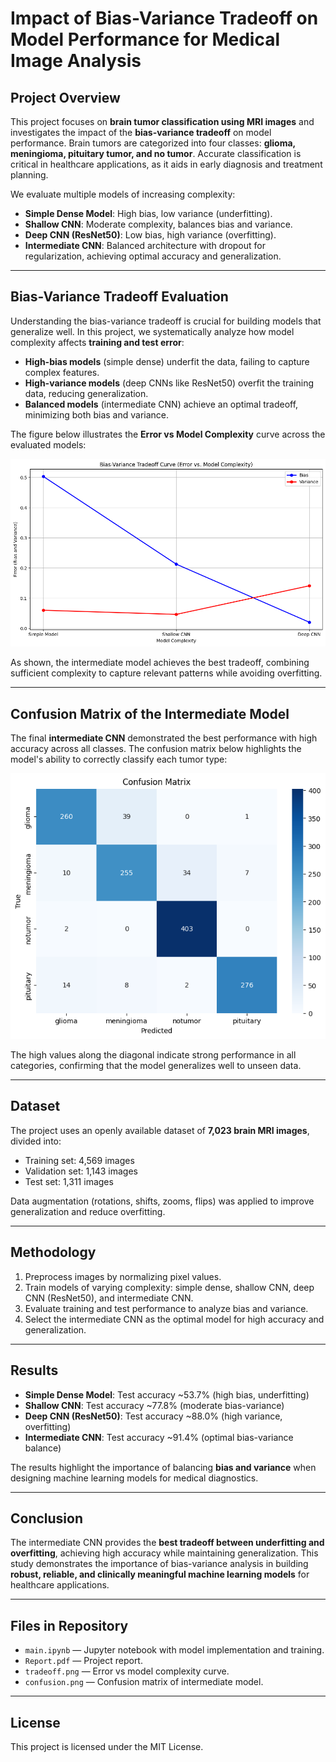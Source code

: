 # Impact of Bias-Variance Tradeoff on Model Performance for Medical Image Analysis

## Project Overview
This project focuses on **brain tumor classification using MRI images** and investigates the impact of the **bias-variance tradeoff** on model performance. Brain tumors are categorized into four classes: **glioma, meningioma, pituitary tumor, and no tumor**. Accurate classification is critical in healthcare applications, as it aids in early diagnosis and treatment planning.

We evaluate multiple models of increasing complexity:
- **Simple Dense Model**: High bias, low variance (underfitting).  
- **Shallow CNN**: Moderate complexity, balances bias and variance.  
- **Deep CNN (ResNet50)**: Low bias, high variance (overfitting).  
- **Intermediate CNN**: Balanced architecture with dropout for regularization, achieving optimal accuracy and generalization.  

---

## Bias-Variance Tradeoff Evaluation
Understanding the bias-variance tradeoff is crucial for building models that generalize well. In this project, we systematically analyze how model complexity affects **training and test error**:

- **High-bias models** (simple dense) underfit the data, failing to capture complex features.  
- **High-variance models** (deep CNNs like ResNet50) overfit the training data, reducing generalization.  
- **Balanced models** (intermediate CNN) achieve an optimal tradeoff, minimizing both bias and variance.

The figure below illustrates the **Error vs Model Complexity** curve across the evaluated models:

![Bias-Variance Tradeoff](tradeoff.png)

As shown, the intermediate model achieves the best tradeoff, combining sufficient complexity to capture relevant patterns while avoiding overfitting.

---

## Confusion Matrix of the Intermediate Model
The final **intermediate CNN** demonstrated the best performance with high accuracy across all classes. The confusion matrix below highlights the model's ability to correctly classify each tumor type:

![Intermediate Model Confusion Matrix](confusion.png)

The high values along the diagonal indicate strong performance in all categories, confirming that the model generalizes well to unseen data.

---

## Dataset
The project uses an openly available dataset of **7,023 brain MRI images**, divided into:
- Training set: 4,569 images  
- Validation set: 1,143 images  
- Test set: 1,311 images  

Data augmentation (rotations, shifts, zooms, flips) was applied to improve generalization and reduce overfitting.

---

## Methodology
1. Preprocess images by normalizing pixel values.  
2. Train models of varying complexity: simple dense, shallow CNN, deep CNN (ResNet50), and intermediate CNN.  
3. Evaluate training and test performance to analyze bias and variance.  
4. Select the intermediate CNN as the optimal model for high accuracy and generalization.  

---

## Results
- **Simple Dense Model**: Test accuracy ~53.7% (high bias, underfitting)  
- **Shallow CNN**: Test accuracy ~77.8% (moderate bias-variance)  
- **Deep CNN (ResNet50)**: Test accuracy ~88.0% (high variance, overfitting)  
- **Intermediate CNN**: Test accuracy ~91.4% (optimal bias-variance balance)

The results highlight the importance of balancing **bias and variance** when designing machine learning models for medical diagnostics.

---

## Conclusion
The intermediate CNN provides the **best tradeoff between underfitting and overfitting**, achieving high accuracy while maintaining generalization. This study demonstrates the importance of bias-variance analysis in building **robust, reliable, and clinically meaningful machine learning models** for healthcare applications.

---

## Files in Repository
- `main.ipynb` — Jupyter notebook with model implementation and training.  
- `Report.pdf` — Project report.  
- `tradeoff.png` — Error vs model complexity curve.  
- `confusion.png` — Confusion matrix of intermediate model.  

---

## License
This project is licensed under the MIT License.
